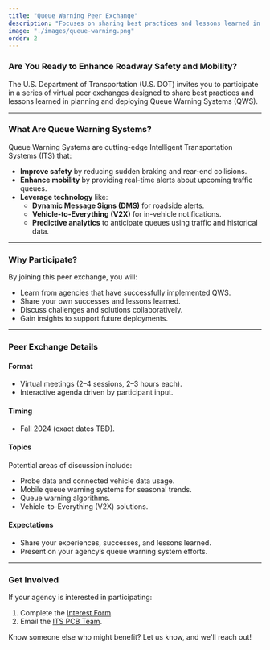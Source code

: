 ```yaml
---
title: "Queue Warning Peer Exchange"
description: "Focuses on sharing best practices and lessons learned in the planning and implementation of queue warning systems to enhance roadway safety and traffic flow."
image: "./images/queue-warning.png"
order: 2
---
```


### Are You Ready to Enhance Roadway Safety and Mobility?
The U.S. Department of Transportation (U.S. DOT) invites you to participate in a series of virtual peer exchanges designed to share best practices and lessons learned in planning and deploying Queue Warning Systems (QWS).

---

### What Are Queue Warning Systems?
Queue Warning Systems are cutting-edge Intelligent Transportation Systems (ITS) that:
- **Improve safety** by reducing sudden braking and rear-end collisions.
- **Enhance mobility** by providing real-time alerts about upcoming traffic queues.
- **Leverage technology** like:
  - **Dynamic Message Signs (DMS)** for roadside alerts.
  - **Vehicle-to-Everything (V2X)** for in-vehicle notifications.
  - **Predictive analytics** to anticipate queues using traffic and historical data.

---

### Why Participate?
By joining this peer exchange, you will:
- Learn from agencies that have successfully implemented QWS.
- Share your own successes and lessons learned.
- Discuss challenges and solutions collaboratively.
- Gain insights to support future deployments.

---

### Peer Exchange Details
#### Format
- Virtual meetings (2–4 sessions, 2–3 hours each).
- Interactive agenda driven by participant input.

#### Timing
- Fall 2024 (exact dates TBD).

#### Topics
Potential areas of discussion include:
- Probe data and connected vehicle data usage.
- Mobile queue warning systems for seasonal trends.
- Queue warning algorithms.
- Vehicle-to-Everything (V2X) solutions.

#### Expectations
- Share your experiences, successes, and lessons learned.
- Present on your agency’s queue warning system efforts.

---
### Get Involved
If your agency is interested in participating:
1. Complete the [Interest Form]().
2. Email the [ITS PCB Team](mailto:john.schneeberger@dot.gov).

Know someone else who might benefit? Let us know, and we'll reach out!